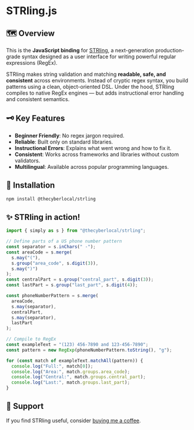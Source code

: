 # STRling.js

## 🗺️ Overview

This is the **JavaScript binding** for [STRling](https://github.com/TheCyberLocal/STRling), a next-generation production-grade syntax designed as a user interface for writing powerful regular expressions (RegEx).

STRling makes string validation and matching **readable, safe, and consistent** across environments. Instead of cryptic regex syntax, you build patterns using a clean, object-oriented DSL. Under the hood, STRling compiles to native RegEx engines — but adds instructional error handling and consistent semantics.

## 🗝️ Key Features

- **Beginner Friendly**: No regex jargon required.
- **Reliable**: Built only on standard libraries.
- **Instructional Errors**: Explains what went wrong and how to fix it.
- **Consistent**: Works across frameworks and libraries without custom validators.
- **Multilingual**: Available across popular programming languages.

## 💾 Installation

```sh
npm install @thecyberlocal/strling
```

## ✨ STRling in action!

```js
import { simply as s } from "@thecyberlocal/strling";

// Define parts of a US phone number pattern
const separator = s.inChars(" -");
const areaCode = s.merge(
  s.may("("),
  s.group("area_code", s.digit(3)),
  s.may(")")
);
const centralPart = s.group("central_part", s.digit(3));
const lastPart = s.group("last_part", s.digit(4));

const phoneNumberPattern = s.merge(
  areaCode,
  s.may(separator),
  centralPart,
  s.may(separator),
  lastPart
);

// Compile to RegEx
const exampleText = "(123) 456-7890 and 123-456-7890";
const pattern = new RegExp(phoneNumberPattern.toString(), "g");

for (const match of exampleText.matchAll(pattern)) {
  console.log("Full:", match[0]);
  console.log("Area:", match.groups.area_code);
  console.log("Central:", match.groups.central_part);
  console.log("Last:", match.groups.last_part);
}
```

## 💖 Support

If you find STRling useful, consider [buying me a coffee](https://buymeacoffee.com/thecyberlocal).

